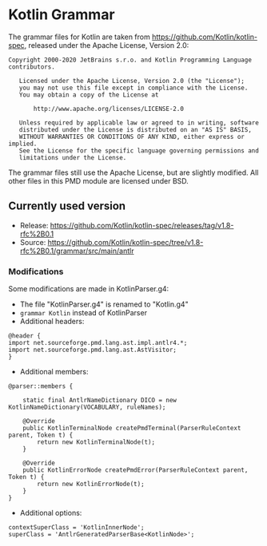 # Kotlin Grammar

The grammar files for Kotlin are taken from <https://github.com/Kotlin/kotlin-spec>, released under the
Apache License, Version 2.0:

```
Copyright 2000-2020 JetBrains s.r.o. and Kotlin Programming Language contributors.

   Licensed under the Apache License, Version 2.0 (the "License");
   you may not use this file except in compliance with the License.
   You may obtain a copy of the License at

       http://www.apache.org/licenses/LICENSE-2.0

   Unless required by applicable law or agreed to in writing, software
   distributed under the License is distributed on an "AS IS" BASIS,
   WITHOUT WARRANTIES OR CONDITIONS OF ANY KIND, either express or implied.
   See the License for the specific language governing permissions and
   limitations under the License.
```

The grammar files still use the Apache License, but are slightly modified.
All other files in this PMD module are licensed under BSD.

## Currently used version

* Release: <https://github.com/Kotlin/kotlin-spec/releases/tag/v1.8-rfc%2B0.1>
* Source: <https://github.com/Kotlin/kotlin-spec/tree/v1.8-rfc%2B0.1/grammar/src/main/antlr>

### Modifications

Some modifications are made in KotlinParser.g4:

*   The file "KotlinParser.g4" is renamed to "Kotlin.g4"
*   `grammar Kotlin` instead of KotlinParser
*   Additional headers:

```
@header {
import net.sourceforge.pmd.lang.ast.impl.antlr4.*;
import net.sourceforge.pmd.lang.ast.AstVisitor;
}
```

*   Additional members:

```
@parser::members {

    static final AntlrNameDictionary DICO = new KotlinNameDictionary(VOCABULARY, ruleNames);

    @Override
    public KotlinTerminalNode createPmdTerminal(ParserRuleContext parent, Token t) {
        return new KotlinTerminalNode(t);
    }

    @Override
    public KotlinErrorNode createPmdError(ParserRuleContext parent, Token t) {
        return new KotlinErrorNode(t);
    }
}
```

*   Additional options:

```
contextSuperClass = 'KotlinInnerNode';
superClass = 'AntlrGeneratedParserBase<KotlinNode>';
```
